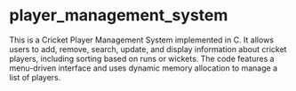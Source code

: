 # player_management_system
This is a Cricket Player Management System implemented in C. It allows users to add, remove, search, update, and display information about cricket players, including sorting based on runs or wickets. The code features a menu-driven interface and uses dynamic memory allocation to manage a list of players.
